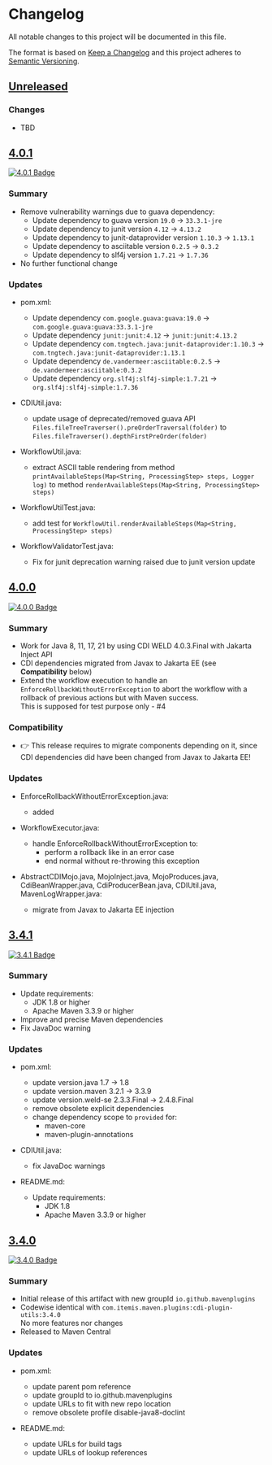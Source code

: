 # Changelog

All notable changes to this project will be documented in this file.

The format is based on [Keep a Changelog](http://keepachangelog.com/)
and this project adheres to [Semantic Versioning](http://semver.org/).

<!-- Format restrictions - see https://common-changelog.org and https://keepachangelog.com/ for details -->
<!-- Each Release must start with a line for the release version of exactly this format: ## [version] -->
<!-- The subsequent comment lines start with a space - not to irritate the release scripts parser!
 ## [major.minor.micro]
 <empty line> - optional sub sections may follow like:
 ### Added:
 - This feature was added
 <empty line>
 ### Changed:
 - This feature was changed
 <empty line>
 ### Removed:
 - This feature was removed
 <empty line>
 ### Fixed:
 - This issue was fixed
 <empty line>
 <empty line> - next line is the starting of the previous release
 ## [major.minor.micro]
 <empty line>
 <...>
 !!! In addition the compare URL links are to be maintained at the end of this CHANGELOG.md as follows.
     These links provide direct access to the GitHub compare vs. the previous release.
     The particular link of a released version will be copied to the release notes of a release accordingly.
     At the end of this file appropriate compare links have to be maintained for each release version in format:
 
  +-current release version
  |
  |                   +-URL to this repo                previous release version tag-+       +-current release version tag
  |                   |                                                              |       |
 [major.minor.micro]: https://github.com/mavenplugins/maven-cdi-plugin-utils/compare/vM.N.u..vM.N.u
-->
<!--
## [Unreleased]

### Additions
- TBD

### Changes
- TBD

### Deprecated
- TBD

###	Removals
- TBD

### Fixes
- TBD

###	Security
- TBD
-->

## [Unreleased]

### Changes
- TBD


## [4.0.1]
<!-- !!! Align version in badge URLs as well !!! -->
[![4.0.1 Badge](https://img.shields.io/nexus/r/io.github.mavenplugins/cdi-plugin-utils?server=https://s01.oss.sonatype.org&label=Maven%20Central&queryOpt=:v=4.0.1)](https://central.sonatype.com/artifact/io.github.mavenplugins/cdi-plugin-utils/4.0.1)

### Summary
- Remove vulnerability warnings due to guava dependency:
  - Update dependency to guava version `19.0` -> `33.3.1-jre`
  - Update dependency to junit version `4.12` -> `4.13.2`
  - Update dependency to junit-dataprovider version `1.10.3` -> `1.13.1`
  - Update dependency to asciitable version `0.2.5` -> `0.3.2`
  - Update dependency to slf4j version `1.7.21` -> `1.7.36`
- No further functional change

### Updates
- pom.xml:
  - Update dependency `com.google.guava:guava:19.0` -> `com.google.guava:guava:33.3.1-jre`
  - Update dependency `junit:junit:4.12` -> `junit:junit:4.13.2`
  - Update dependency `com.tngtech.java:junit-dataprovider:1.10.3` -> `com.tngtech.java:junit-dataprovider:1.13.1`
  - Update dependency `de.vandermeer:asciitable:0.2.5` -> `de.vandermeer:asciitable:0.3.2`
  - Update dependency `org.slf4j:slf4j-simple:1.7.21` -> `org.slf4j:slf4j-simple:1.7.36`

- CDIUtil.java:
  - update usage of deprecated/removed guava API `Files.fileTreeTraverser().preOrderTraversal(folder)`
    to `Files.fileTraverser().depthFirstPreOrder(folder)`

- WorkflowUtil.java:
  - extract ASCII table rendering from method `printAvailableSteps(Map<String, ProcessingStep> steps, Logger log)`
    to method `renderAvailableSteps(Map<String, ProcessingStep> steps)`

- WorkflowUtilTest.java:
  - add test for `WorkflowUtil.renderAvailableSteps(Map<String, ProcessingStep> steps)`

- WorkflowValidatorTest.java:
  - Fix for junit deprecation warning raised due to junit version update


## [4.0.0]
<!-- !!! Align version in badge URLs as well !!! -->
[![4.0.0 Badge](https://img.shields.io/nexus/r/io.github.mavenplugins/cdi-plugin-utils?server=https://s01.oss.sonatype.org&label=Maven%20Central&queryOpt=:v=4.0.0)](https://central.sonatype.com/artifact/io.github.mavenplugins/cdi-plugin-utils/4.0.0)

### Summary
- Work for Java 8, 11, 17, 21 by using CDI WELD 4.0.3.Final with Jakarta Inject API
- CDI dependencies migrated from Javax to Jakarta EE (see **Compatibility** below)
- Extend the workflow execution to handle an `EnforceRollbackWithoutErrorException`
  to abort the workflow with a rollback of previous actions but with Maven success.<br>
  This is supposed for test purpose only - #4

### Compatibility
- 👉 This release requires to migrate components depending on it, since CDI dependencies did have been changed from Javax to Jakarta EE!

### Updates
- EnforceRollbackWithoutErrorException.java:
  - added

- WorkflowExecutor.java:
  - handle EnforceRollbackWithoutErrorException to:
    - perform a rollback like in an error case
    - end normal without re-throwing this exception

- AbstractCDIMojo.java,
  MojoInject.java,
  MojoProduces.java,
  CdiBeanWrapper.java,
  CdiProducerBean.java,
  CDIUtil.java,
  MavenLogWrapper.java:
  - migrate from Javax to Jakarta EE injection


## [3.4.1]
<!-- !!! Align version in badge URLs as well !!! -->
[![3.4.1 Badge](https://img.shields.io/nexus/r/io.github.mavenplugins/cdi-plugin-utils?server=https://s01.oss.sonatype.org&label=Maven%20Central&queryOpt=:v=3.4.1)](https://central.sonatype.com/artifact/io.github.mavenplugins/cdi-plugin-utils/3.4.1)

### Summary
- Update requirements:
  - JDK 1.8 or higher
  - Apache Maven 3.3.9 or higher
- Improve and precise Maven dependencies
- Fix JavaDoc warning

### Updates
- pom.xml:
  - update version.java 1.7 -> 1.8
  - update version.maven 3.2.1 -> 3.3.9
  - update version.weld-se 2.3.3.Final -> 2.4.8.Final
  - remove obsolete explicit dependencies
  - change dependency scope to `provided` for:
    - maven-core
    - maven-plugin-annotations

- CDIUtil.java:
  - fix JavaDoc warnings

- README.md:
  - Update requirements:
    - JDK 1.8
    - Apache Maven 3.3.9 or higher


## [3.4.0]
<!-- !!! Align version in badge URLs as well !!! -->
[![3.4.0 Badge](https://img.shields.io/nexus/r/io.github.mavenplugins/cdi-plugin-utils?server=https://s01.oss.sonatype.org&label=Maven%20Central&queryOpt=:v=3.4.0)](https://central.sonatype.com/artifact/io.github.mavenplugins/cdi-plugin-utils/3.4.0)

### Summary
- Initial release of this artifact with new groupId `io.github.mavenplugins`
- Codewise identical with `com.itemis.maven.plugins:cdi-plugin-utils:3.4.0`<br>No more features nor changes
- Released to Maven Central

### Updates
- pom.xml:
  - update parent pom reference
  - update groupId to io.github.mavenplugins
  - update URLs to fit with new repo location
  - remove obsolete profile disable-java8-doclint

- README.md:
  - update URLs for build tags
  - update URLs of lookup references


<!--
## []

### NeverReleased
- This is just a dummy placeholder to make the parser of GHCICD/release-notes-from-changelog@v1 happy!
-->

[Unreleased]: https://github.com/mavenplugins/maven-cdi-plugin-utils/compare/v4.0.1..HEAD
[4.0.1]: https://github.com/mavenplugins/maven-cdi-plugin-utils/compare/v4.0.0..v4.0.1
[4.0.0]: https://github.com/mavenplugins/maven-cdi-plugin-utils/compare/v3.4.1..v4.0.0
[3.4.1]: https://github.com/mavenplugins/maven-cdi-plugin-utils/compare/v3.4.0..v3.4.1
[3.4.0]: https://github.com/mavenplugins/maven-cdi-plugin-utils/releases/tag/v3.4.0

